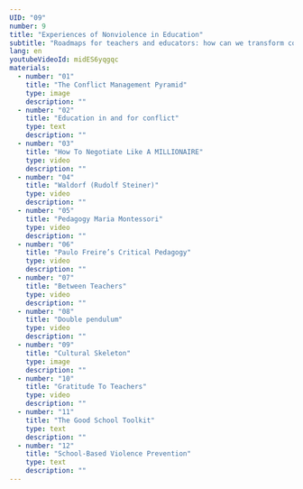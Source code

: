```yaml
---
UID: "09"
number: 9
title: "Experiences of Nonviolence in Education"
subtitle: "Roadmaps for teachers and educators: how can we transform conflicts in the classroom, or in child and youth education? Criteria, resources, experiences of educators and structural improvements of institutions."
lang: en
youtubeVideoId: midES6yqgqc
materials:
  - number: "01"
    title: "The Conflict Management Pyramid"
    type: image
    description: ""
  - number: "02"
    title: "Education in and for conflict"
    type: text
    description: ""
  - number: "03"
    title: "How To Negotiate Like A MILLIONAIRE"
    type: video
    description: ""
  - number: "04"
    title: "Waldorf (Rudolf Steiner)"
    type: video
    description: ""
  - number: "05"
    title: "Pedagogy Maria Montessori"
    type: video
    description: ""
  - number: "06"
    title: "Paulo Freire’s Critical Pedagogy"
    type: video
    description: ""
  - number: "07"
    title: "Between Teachers"
    type: video
    description: ""
  - number: "08"
    title: "Double pendulum"
    type: video
    description: ""
  - number: "09"
    title: "Cultural Skeleton"
    type: image
    description: ""
  - number: "10"
    title: "Gratitude To Teachers"
    type: video
    description: ""
  - number: "11"
    title: "The Good School Toolkit"
    type: text
    description: ""
  - number: "12"
    title: "School-Based Violence Prevention"
    type: text
    description: ""
---
```

